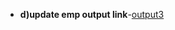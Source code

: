 - **d)update emp output link**-[output3](https://github.com/rithika2705/Advanced-java-program-CS119/blob/main/prg%208-JDBC/8d-update%20emp/8d-(update_emp).png) 
